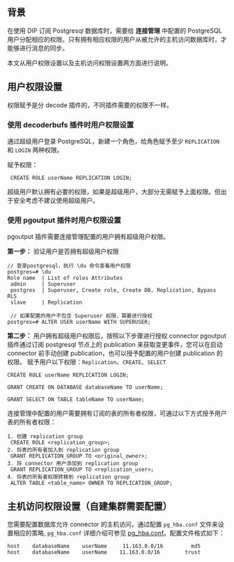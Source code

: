 ## 背景

在使用 DIP 订阅 Postgresql 数据库时，需要给 **连接管理** 中配置的 PostgreSQL 用户分配相应的权限。只有拥有相应权限的用户从被允许的主机访问数据库时，才能够进行消息的同步。

本文从用户权限设置以及主机访问权限设置两方面进行说明。

## 用户权限设置

权限赋予是分 decode 插件的，不同插件需要的权限不一样。

### 使用 decoderbufs 插件时用户权限设置

通过超级用户登录 PostgreSQL，新建一个角色，给角色赋予至少 `REPLICATION` 和 `LOGIN` 两种权限。

赋予权限：

```
 CREATE ROLE userName REPLICATION LOGIN;
```

<dx-alert infotype="explain" title="">
超级用户默认拥有必要的权限，如果是超级用户，大部分无需赋予上面权限。但出于安全考虑不建议使用超级用户。
</dx-alert>



### 使用 pgoutput 插件时用户权限设置



<dx-alert infotype="notice" title="">
pgoutput 插件需要连接管理配置的用户拥有超级用户权限。
</dx-alert>


**第一步：** 验证用户是否拥有超级用户权限

```
// 登录postgresql，执行 \du 命令查看用户权限
postgres=# \du
Role name  | List of roles Attributes
 admin     | Superuser                                                  
 postgres  | Superuser, Create role, Create DB, Replication, Bypass RLS 
 slave     | Replication

 // 如果配置的用户不包含 Superuser 权限，需要进行授权
postgres=# ALTER USER userName WITH SUPERUSER;
```

**第二步：** 用户拥有超级用户权限后，按照以下步骤进行授权
connector pgoutput插件通过订阅 postgresql 节点上的 publication 来获取变更事件，您可以在启动 connector 前手动创建 publication，也可以授予配置的用户创建 publication 的权限。
赋予用户以下权限：`Replication`、`CREATE`、`SELECT`

```
CREATE ROLE userName REPLICATION LOGIN;

GRANT CREATE ON DATABASE databaseName TO userName;

GRANT SELECT ON TABLE tableName TO userName;
```

连接管理中配置的用户需要拥有订阅的表的所有者权限，可通过以下方式授予用户表的所有者权限：

```
1. 创建 replication group
 CREATE ROLE <replication_group>;
2. 将表的所有者加入到 replication group
 GRANT REPLICATION_GROUP TO <original_owner>; 
3. 将 connector 用户添加到 replication group
 GRANT REPLICATION_GROUP TO <replication_user>; 
4. 将表的所有者权限转移到 replication group
 ALTER TABLE <table_name> OWNER TO REPLICATION_GROUP; 
```

## 主机访问权限设置（自建集群需要配置）

您需要配置数据库允许 connector 的主机访问，通过配置 `pg_hba.conf` 文件来设置相应的策略, `pg_hba.conf` 详细介绍可参见 [pg_hba.conf](https://www.postgresql.org/docs/10/auth-pg-hba-conf.html)。配置文件格式如下：

```
host    databaseName    userName     11.163.0.0/16         md5
host    databaseName    userName    11.163.0.0/16        trust
```
